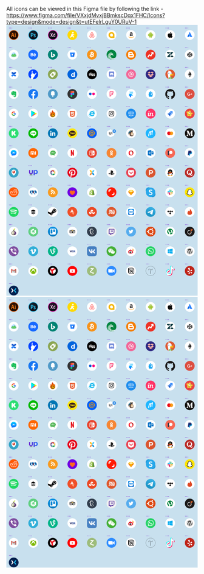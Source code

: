 All icons can be viewed in this Figma file by following the link - https://www.figma.com/file/VXxjdMvxjBBmkscDqx1FHC/Icons?type=design&mode=design&t=utEFelrLguY0URuV-1
<img src="https://github.com/KorradoInganamorte/images/blob/main/icons_social/image_second.png"/>
<img src="https://github.com/KorradoInganamorte/images/blob/main/icons_social/image.png"/>
